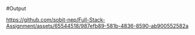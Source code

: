 #Output


https://github.com/sobit-nep/Full-Stack-Assignment/assets/65544518/987efb89-581b-4836-8590-ab900552582a

